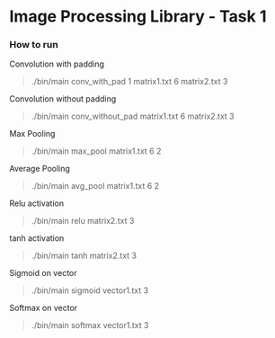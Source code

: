 # Image Processing Library - Task 1

### How to run
Convolution with padding

> ./bin/main conv_with_pad 1 matrix1.txt 6 matrix2.txt 3

Convolution without padding

> ./bin/main conv_without_pad matrix1.txt 6 matrix2.txt 3

Max Pooling

> ./bin/main max_pool matrix1.txt 6 2

Average Pooling

> ./bin/main avg_pool matrix1.txt 6 2

Relu activation

> ./bin/main relu matrix2.txt 3

tanh activation

> ./bin/main tanh matrix2.txt 3

Sigmoid on vector

> ./bin/main sigmoid vector1.txt 3

Softmax on vector

> ./bin/main softmax vector1.txt 3